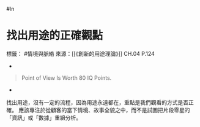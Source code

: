 #ln 
# 找出用途的正確觀點
標籤： #情境與脈絡
來源：[[《創新的用途理論》]] CH.04 P.124

-

>Point of View Is Worth 80 IQ Points. 

-

找出用途，沒有一定的流程，因為用途永遠都在，重點是我們觀看的方式是否正確。
應該專注於從顧客的當下情境、故事全貌之中，而不是試圖把片段零星的「資訊」或「數據」重組分析。
